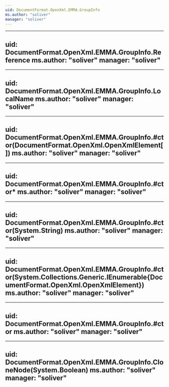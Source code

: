 ```yaml
---
uid: DocumentFormat.OpenXml.EMMA.GroupInfo
ms.author: "soliver"
manager: "soliver"
---
```


---
uid: DocumentFormat.OpenXml.EMMA.GroupInfo.Reference
ms.author: "soliver"
manager: "soliver"
---

---
uid: DocumentFormat.OpenXml.EMMA.GroupInfo.LocalName
ms.author: "soliver"
manager: "soliver"
---

---
uid: DocumentFormat.OpenXml.EMMA.GroupInfo.#ctor(DocumentFormat.OpenXml.OpenXmlElement[])
ms.author: "soliver"
manager: "soliver"
---

---
uid: DocumentFormat.OpenXml.EMMA.GroupInfo.#ctor*
ms.author: "soliver"
manager: "soliver"
---

---
uid: DocumentFormat.OpenXml.EMMA.GroupInfo.#ctor(System.String)
ms.author: "soliver"
manager: "soliver"
---

---
uid: DocumentFormat.OpenXml.EMMA.GroupInfo.#ctor(System.Collections.Generic.IEnumerable{DocumentFormat.OpenXml.OpenXmlElement})
ms.author: "soliver"
manager: "soliver"
---

---
uid: DocumentFormat.OpenXml.EMMA.GroupInfo.#ctor
ms.author: "soliver"
manager: "soliver"
---

---
uid: DocumentFormat.OpenXml.EMMA.GroupInfo.CloneNode(System.Boolean)
ms.author: "soliver"
manager: "soliver"
---
